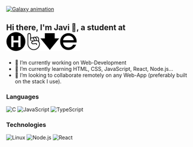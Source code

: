 [![Galaxy animation](https://github.com/lifeBalance/lifeBalance/blob/main/universe.gif)](https://www.linkedin.com/)
<!-- update with my linkedin account once created -->

## Hi there, I'm Javi 👋, a student at [![hive.fi](https://github.com/lifeBalance/lifeBalance/blob/main/hive.png)](hive.fi)

- 🔭 I’m currently working on Web-Development
- 🌱 I’m currently learning HTML, CSS, JavaScript, React, Node.js...
- 👯 I’m looking to collaborate remotely on any Web-App (preferably built on the stack I use).

### Languages

![C](https://img.shields.io/badge/-C-000?&logo=C)
![JavaScript](https://img.shields.io/badge/-JavaScript-000?&logo=JavaScript)
![TypeScript](https://img.shields.io/badge/-TypeScript-000?&logo=TypeScript)

### Technologies

![Linux](https://img.shields.io/badge/-Linux-000?&logo=Linux)
![Node.js](https://img.shields.io/badge/-Node.js-000?&logo=node.js)
![React](https://img.shields.io/badge/-React-000?&logo=React)

<!--
**lifeBalance/lifeBalance** is a ✨ _special_ ✨ repository because its `README.md` (this file) appears on your GitHub profile.

Here are some ideas to get you started:

- 🤔 I’m looking for help with ...
- 💬 Ask me about ...
- 📫 How to reach me: ...
- 😄 Pronouns: ...
- ⚡ Fun fact: ...
-->
